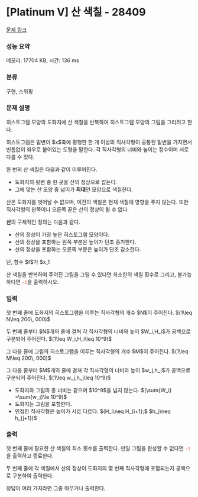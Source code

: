 # [Platinum V] 산 색칠 - 28409 

[문제 링크](https://www.acmicpc.net/problem/28409) 

### 성능 요약

메모리: 17704 KB, 시간: 136 ms

### 분류

구현, 스위핑

### 문제 설명

<p>히스토그램 모양의 도화지에 산 색칠을 반복하여 히스토그램 모양의 그림을 그리려고 한다.</p>

<p>히스토그램은 밑변이 $x$축에 평행한 한 개 이상의 직사각형이 공통된 밑변을 가지면서 빈틈없이 좌우로 붙어있는 도형을 말한다. 각 직사각형의 너비와 높이는 정수이며 서로 다를 수 있다.</p>

<p>한 번의 산 색칠은 다음과 같이 이루어진다.</p>

<ul>
	<li>도화지의 윗변 중 한 곳을 산의 정상으로 잡는다.</li>
	<li>그에 맞는 산 모양 중 넓이가 <strong>최대</strong>인 모양으로 색칠한다.</li>
</ul>

<p>산은 도화지를 벗어날 수 없으며, 이전의 색칠은 현재 색칠에 영향을 주지 않는다. 또한 직사각형의 왼쪽이나 오른쪽 끝은 산의 정상이 될 수 없다.</p>

<p><strong>산</strong>의 구체적인 정의는 다음과 같다.</p>

<ul>
	<li>산의 정상이 가장 높은 히스토그램 모양이다.</li>
	<li>산의 정상을 포함하는 왼쪽 부분은 높이가 단조 증가한다.</li>
	<li>산의 정상을 포함하는 오른쪽 부분은 높이가 단조 감소한다.</li>
</ul>

<p>단, 함수 $f$가 $x_1<x_2$인 모든 $x_1,x_2$에 대하여 $f(x_1)\le f(x_2)$을 만족하면 단조 증가한다고 하고, $f(x_1)\ge f(x_2)$을 만족하면 단조 감소한다고 한다.</p>

<p>산 색칠을 반복하여 주어진 그림을 그릴 수 있다면 최소한의 색칠 횟수로 그리고, 불가능하다면 <span style="color:#e74c3c;"><code>-1</code></span>을 출력하시오.</p>

### 입력 

 <p>첫 번째 줄에 도화지의 히스토그램을 이루는 직사각형의 개수 $N$이 주어진다. $(1\leq N\leq 200\, 000)$</p>

<p>두 번째 줄부터 $N$개의 줄에 걸쳐 각 직사각형의 너비와 높이 $W_i,H_i$가 공백으로 구분되어 주어진다. $(1\leq W_i,H_i\leq 10^9)$</p>

<p>그 다음 줄에 그림의 히스토그램을 이루는 직사각형의 개수 $M$이 주어진다. $(1\leq M\leq 200\, 000)$</p>

<p>그 다음 줄부터 $M$개의 줄에 걸쳐 각 직사각형의 너비와 높이 $w_j,h_j$가 공백으로 구분되어 주어진다. $(1\leq w_j,h_j\leq 10^9)$</p>

<ul>
	<li>도화지와 그림의 총 너비는 같으며 $10^9$을 넘지 않는다. $(\sum{W_i} =\sum{w_j}\le 10^9)$</li>
	<li>도화지는 그림을 포함한다.</li>
	<li>인접한 직사각형은 높이가 서로 다르다. $(H_i\neq H_{i+1};$ $h_j\neq h_{j+1})$</li>
</ul>

### 출력 

 <p>첫 번째 줄에 필요한 산 색칠의 최소 횟수를 출력한다. 만일 그림을 완성할 수 없다면 <span style="color:#e74c3c;"><code>-1</code></span>을 출력하고 종료한다.</p>

<p>두 번째 줄에 각 색칠에서 산의 정상이 도화지의 몇 번째 직사각형에 포함되는지 공백으로 구분하여 출력한다.</p>

<p>정답이 여러 가지라면 그중 아무거나 출력한다.</p>

